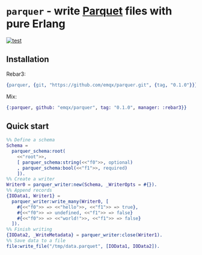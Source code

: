 # `parquer` - write [Parquet](https://parquet.apache.org/) files with pure Erlang

[![test](https://github.com/emqx/parquer/actions/workflows/test.yaml/badge.svg)](https://github.com/emqx/parquer/actions/workflows/test.yaml)

## Installation

Rebar3:

```erlang
{parquer, {git, "https://github.com/emqx/parquer.git", {tag, "0.1.0"}}}
```

Mix:

```elixir
{:parquer, github: "emqx/parquer", tag: "0.1.0", manager: :rebar3}}
```

## Quick start

```erlang
%% Define a schema
Schema =
  parquer_schema:root(
    <<"root">>,
    [ parquer_schema:string(<<"f0">>, optional)
    , parquer_schema:bool(<<"f1">>, required)
    ]).
%% Create a writer
Writer0 = parquer_writer:new(Schema, _WriterOpts = #{}).
%% Append records
{IOData1, Writer1} =
  parquer_writer:write_many(Writer0, [
    #{<<"f0">> => <<"hello">>, <<"f1">> => true},
    #{<<"f0">> => undefined, <<"f1">> => false}
    #{<<"f0">> => <<"world!">>, <<"f1">> => false}
  ]).
%% Finish writing
{IOData2, _WriteMetadata} = parquer_writer:close(Writer1).
%% Save data to a file
file:write_file("/tmp/data.parquet", [IOData1, IOData2]).
```
